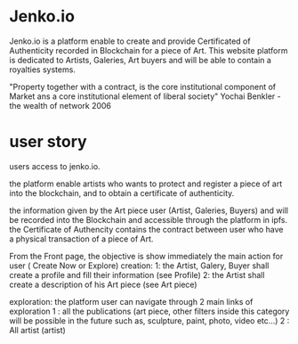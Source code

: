 # Jenko.io
Jenko.io is a platform enable to create and provide Certificated of Authenticity recorded in Blockchain for a piece of Art. This website platform is dedicated to Artists, Galeries, Art buyers and will be able to contain a royalties systems.

"Property together with a contract, is the core institutional component of Market ans a core institutional element of liberal society" Yochai Benkler - the wealth of network 2006

# user story
users access to jenko.io.

the platform enable artists who wants to protect and register a piece of art into the blockchain, and to obtain a certificate of authenticity. 

the information given by the Art piece user (Artist, Galeries, Buyers) and  will be recorded into the Blockchain and accessible through the platform in ipfs. the Certificate of Authencity contains the contract between user who have a physical transaction of a piece of Art. 


From the Front page, the objective is show immediately the main action for user ( Create Now or Explore)
creation:
  1: the Artist, Galery, Buyer shall create a profile and fill their information (see Profile)
  2: the Artist shall create a description of his Art piece (see Art piece)

exploration:
the platform user can navigate through 2 main links of exploration
  1 : all the publications (art piece, other filters inside this category will be possible in the future such as, sculpture, paint, photo, video  etc...)
  2 : All artist (artist)
